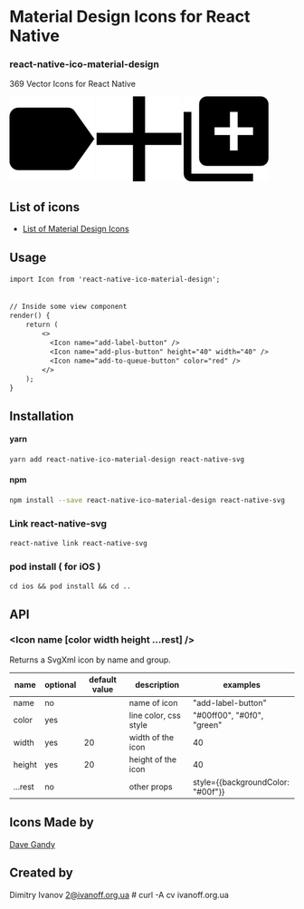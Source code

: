 # Material Design Icons for React Native

### react-native-ico-material-design

369 Vector Icons for React Native

<img src="./static/add-label-button.png" alt="add-label-button" width="150" height="150"> <img src="./static/add-plus-button.png" alt="add-plus-button" width="150" height="150"> <img src="./static/add-to-queue-button.png" alt="add-to-queue-button" width="150" height="150">

## List of icons

- [List of Material Design Icons](http://ico.simpleness.org/pack/material-design)

## Usage

```
import Icon from 'react-native-ico-material-design';


// Inside some view component
render() {
    return (
        <>
          <Icon name="add-label-button" />
          <Icon name="add-plus-button" height="40" width="40" />
          <Icon name="add-to-queue-button" color="red" />
        </>
    );
}

```

## Installation

#### yarn

```bash
yarn add react-native-ico-material-design react-native-svg
```

#### npm

```bash
npm install --save react-native-ico-material-design react-native-svg
```

### Link react-native-svg

```bash
react-native link react-native-svg
```

### pod install ( for iOS )

```
cd ios && pod install && cd ..
```

## API

### <Icon name [color width height ...rest] />

Returns a SvgXml icon by name and group.

 name | optional | default value | description | examples
------|----------|---------------|-------------|---------
name | no |  | name of icon | "add-label-button"
color | yes | | line color, css style | "#00ff00", "#0f0", "green"
width | yes | 20 | width of the icon | 40
height | yes | 20 | height of the icon | 40
...rest | no | | other props | style={{backgroundColor: "#00f"}}

## Icons Made by

[Dave Gandy](https://www.flaticon.com/authors/dave-gandy)

## Created by

Dimitry Ivanov <2@ivanoff.org.ua> # curl -A cv ivanoff.org.ua
